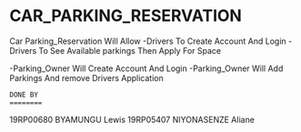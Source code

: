 # CAR_PARKING_RESERVATION
Car Parking_Reservation Will Allow 
-Drivers To Create Account And Login
-Drivers To See Available parkings Then Apply For Space

-Parking_Owner Will Create Account And Login
-Parking_Owner Will Add Parkings And remove Drivers Application

    DONE BY 
    ========
19RP00680  BYAMUNGU Lewis
19RP05407  NIYONASENZE Aliane
